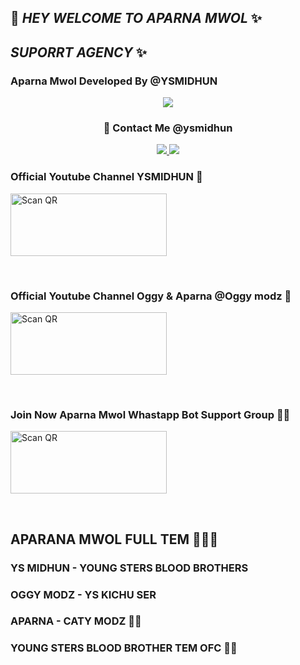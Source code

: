 ## 🎈 _HEY WELCOME TO APARNA MWOL_ ✨
## _SUPORRT AGENCY_ ✨

### Aparna Mwol Developed By @YSMIDHUN
<div align="center">
  <p align="center">
<img src=https://i.imgur.com/YtRlqiq.jpeg>
</p>

### 💖 Contact Me @ysmidhun

</p>
</div>
<p align="center">
  <a href="https://instagram.com/_midhun_x3__"><img src="https://img.shields.io/badge/Instagram-E4405F?style=for-the-badge&logo=instagram&logoColor=white"/> 
  <a href="https://wa.me/917012751946?text=🔖𝙃𝙀𝙔_𝙈𝙄𝘿𝙃𝙐𝙉_𝘽𝙍𝙊_🎈"><img src="https://img.shields.io/badge/WhatsApp-25D366?style=for-the-badge&logo=whatsapp&logoColor=white" />
</p>
</a>
</div>

### Official Youtube Channel YSMIDHUN 💍
<a href="https://youtube.com/channel/UC0yNrBziB3u2hzvXzJ4NnTA"><img align="center" src="https://i.imgur.com/JTH08DP.jpeg" alt="Scan QR" height="100" width="250" /></a>
<br>
<div>
<br>

### Official Youtube Channel Oggy & Aparna @Oggy modz 💫
<a href="https://youtube.com/channel/UC1D6jQ-8pJd1PHCn8AIC_dA"><img align="center" src="https://i.imgur.com/JTH08DP.jpeg" alt="Scan QR" height="100" width="250" /></a>
<br>
<div>
<br>

### Join Now Aparna Mwol Whastapp Bot Support Group 💖🌸
<a href="https://chat.whatsapp.com/EXjP8kGTPUQBv1LmJqSkGz"><img align="center" src="https://i.imgur.com/GwA3jes.jpeg" alt="Scan QR" height="100" width="250" /></a>
<br>
<div>
<br>

## APARANA MWOL FULL TEM 💞🧚‍♀️

### YS MIDHUN - YOUNG STERS BLOOD BROTHERS

### OGGY MODZ - YS KICHU SER

### APARNA - CATY MODZ 🧚‍♀️

### YOUNG STERS BLOOD BROTHER TEM OFC 💫🌸


